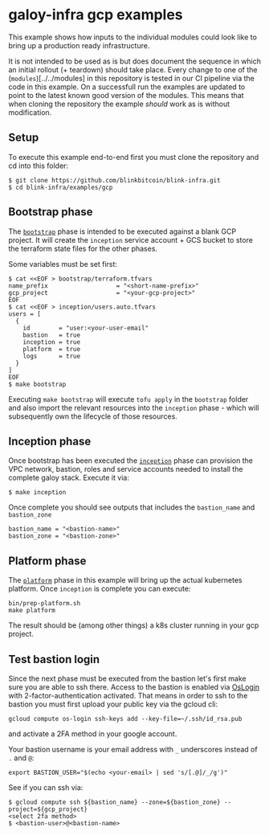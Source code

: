 # galoy-infra gcp examples

This example shows how inputs to the individual modules could look like to bring up a production ready infrastructure.

It is not intended to be used as is but does document the sequence in which an initial rollout (+ teardown) should take place.
Every change to one of the (`modules`)[../../modules] in this repository is tested in our CI pipeline via the code in this example.
On a successfull run the examples are updated to point to the latest known good version of the modules.
This means that when cloning the repository the example _should_ work as is without modification.

## Setup

To execute this example end-to-end first you must clone the repository and cd into this folder:
```
$ git clone https://github.com/blinkbitcoin/blink-infra.git
$ cd blink-infra/examples/gcp
```

## Bootstrap phase

The [`bootstrap`](./bootstrap/main.tf) phase is intended to be executed against a blank GCP project.
It will create the `inception` service account + GCS bucket to store the terraform state files for the other phases.

Some variables must be set first:
```
$ cat <<EOF > bootstrap/terraform.tfvars
name_prefix                   = "<short-name-prefix>"
gcp_project                   = "<your-gcp-project>"
EOF
$ cat <<EOF > inception/users.auto.tfvars
users = [
  {
    id        = "user:<your-user-email"
    bastion   = true
    inception = true
    platform  = true
    logs      = true
  }
]
EOF
$ make bootstrap
```

Executing `make bootstrap` will execute `tofu apply` in the `bootstrap` folder and also import the relevant resources into the `inception` phase - which will subsequently own the lifecycle of those resources.

## Inception phase

Once bootstrap has been executed the [`inception`](./inception/main.tf) phase can provision the VPC network, bastion, roles and service accounts needed to install the complete galoy stack.
Execute it via:
```
$ make inception
```

Once complete you should see outputs that includes the `bastion_name` and `bastion_zone`
```
bastion_name = "<bastion-name>"
bastion_zone = "<bastion-zone>"
```

## Platform phase

The [`platform`](./platform/main.tf) phase in this example will bring up the actual kubernetes platform. Once `inception` is complete you can execute:
```
bin/prep-platform.sh
make platform
```
The result should be (among other things) a k8s cluster running in your gcp project.

## Test bastion login

Since the next phase must be executed from the bastion let's first make sure you are able to ssh there.
Access to the bastion is enabled via [OsLogin](https://cloud.google.com/compute/docs/oslogin) with 2-factor-authentication activated.
That means in order to ssh to the bastion you must first upload your public key via the gcloud cli:
```
gcloud compute os-login ssh-keys add --key-file=~/.ssh/id_rsa.pub
```
and activate a 2FA method in your google account.

Your bastion username is your email address with `_` underscores instead of `.` and `@`:
```
export BASTION_USER="$(echo <your-email> | sed 's/[.@]/_/g')"
```

See if you can ssh via:
```
$ gcloud compute ssh ${bastion_name} --zone=${bastion_zone} --project=${gcp_project}
<select 2fa method>
$ <bastion-user>@<bastion-name>
```
